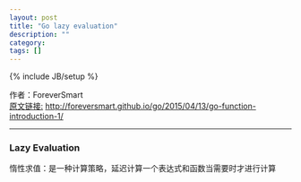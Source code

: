 ```yaml
---
layout: post
title: "Go lazy evaluation"
description: ""
category: 
tags: []
---
```

{% include JB/setup %}

作者：ForeverSmart   
[原文链接:](http://foreversmart.github.io/go/2015/04/13/go-function-introduction-1/) http://foreversmart.github.io/go/2015/04/13/go-function-introduction-1/

----

### Lazy Evaluation

惰性求值：是一种计算策略，延迟计算一个表达式和函数当需要时才进行计算


